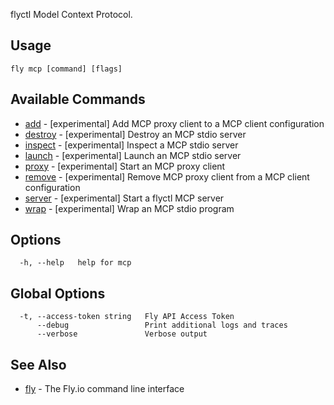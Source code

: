 flyctl Model Context Protocol.


## Usage
~~~
fly mcp [command] [flags]
~~~

## Available Commands
* [add](/docs/flyctl/mcp-add/)	 - [experimental] Add MCP proxy client to a MCP client configuration
* [destroy](/docs/flyctl/mcp-destroy/)	 - [experimental] Destroy an MCP stdio server
* [inspect](/docs/flyctl/mcp-inspect/)	 - [experimental] Inspect a MCP stdio server
* [launch](/docs/flyctl/mcp-launch/)	 - [experimental] Launch an MCP stdio server
* [proxy](/docs/flyctl/mcp-proxy/)	 - [experimental] Start an MCP proxy client
* [remove](/docs/flyctl/mcp-remove/)	 - [experimental] Remove MCP proxy client from a MCP client configuration
* [server](/docs/flyctl/mcp-server/)	 - [experimental] Start a flyctl MCP server
* [wrap](/docs/flyctl/mcp-wrap/)	 - [experimental] Wrap an MCP stdio program

## Options

~~~
  -h, --help   help for mcp
~~~

## Global Options

~~~
  -t, --access-token string   Fly API Access Token
      --debug                 Print additional logs and traces
      --verbose               Verbose output
~~~

## See Also

* [fly](/docs/flyctl/help/)	 - The Fly.io command line interface

